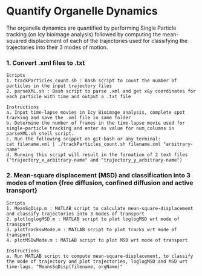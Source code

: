 # Quantify Organelle Dynamics
The organelle dynamics are quantified by performing Single Particle tracking (on Icy bioimage analysis) followed by computing the mean-squared displacement of each of the trajectories used for classifying the trajectories into their 3 modes of motion.

### 1. Convert .xml files to .txt 
```
Scripts
1. trackParticles_count.sh : Bash script to count the number of particles in the input trajectory files
2. parseXML.sh : Bash script to parse .xml and get x&y coordinates for each particle with time and output a .txt file

Instructions
a. Input time-lapse movies in Icy Bioimage analysis, complete spot tracking and save the .xml file in same folder
b. Determine the number of frames in the time-lapse movie used for single-particle tracking and enter as value for num_columns in parseXML.sh shell script. 
c. Run the following snippet on git-bash or any terminal: 
cat filename.xml | ./trackParticles_count.sh filename.xml "arbitrary-name"
d. Running this script will result in the formation of 2 text files ("trajectory_x_arbitrary-name" and "trajectory_y_arbitrary-name")
```

### 2. Mean-square displacement (MSD) and classification into 3 modes of motion {free diffusion, confined diffusion and active transport}
```
Scripts
1. MeanSqDisp.m : MATLAB script to calculate mean-square-displacement and classify trajectories into 3 modes of transport
2. plotloglogMSD.m : MATLAB script to plot loglogMSD wrt mode of transport
3. plotTrackswMode.m : MATLAB script to plot tracks wrt mode of transport
4. plotMSDwMode.m : MATLAB script to plot MSD wrt mode of transport
 
Instructions
a. Run MATLAB script to compute mean-square-displacement, to classify the mode of trajectory and plot trajectories, loglogMSD and MSD wrt time-lags. "MeansSqDisp(filename, orgName)"
```